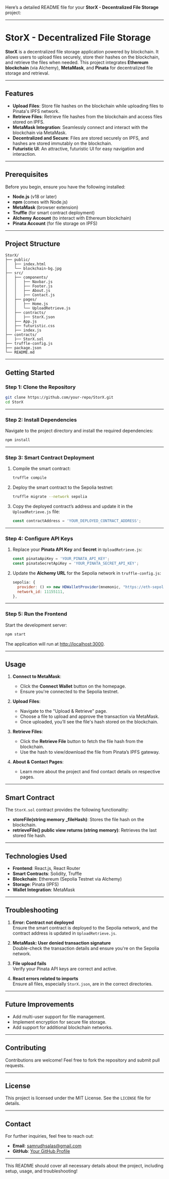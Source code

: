 Here’s a detailed README file for your **StorX - Decentralized File Storage** project:

---

# **StorX - Decentralized File Storage**

**StorX** is a decentralized file storage application powered by blockchain. It allows users to upload files securely, store their hashes on the blockchain, and retrieve the files when needed. This project integrates **Ethereum blockchain** (via Alchemy), **MetaMask**, and **Pinata** for decentralized file storage and retrieval.

---

## **Features**
- **Upload Files**: Store file hashes on the blockchain while uploading files to Pinata's IPFS network.
- **Retrieve Files**: Retrieve file hashes from the blockchain and access files stored on IPFS.
- **MetaMask Integration**: Seamlessly connect and interact with the blockchain via MetaMask.
- **Decentralized and Secure**: Files are stored securely on IPFS, and hashes are stored immutably on the blockchain.
- **Futuristic UI**: An attractive, futuristic UI for easy navigation and interaction.

---

## **Prerequisites**
Before you begin, ensure you have the following installed:
- **Node.js** (v18 or later)
- **npm** (comes with Node.js)
- **MetaMask** (browser extension)
- **Truffle** (for smart contract deployment)
- **Alchemy Account** (to interact with Ethereum blockchain)
- **Pinata Account** (for file storage on IPFS)

---

## **Project Structure**
```
StorX/
├── public/
│   ├── index.html
│   └── blockchain-bg.jpg
├── src/
│   ├── components/
│   │   ├── Navbar.js
│   │   ├── Footer.js
│   │   ├── About.js
│   │   ├── Contact.js
│   ├── pages/
│   │   ├── Home.js
│   │   └── UploadRetrieve.js
│   ├── contracts/
│   │   ├── StorX.json
│   ├── App.js
│   ├── futuristic.css
│   ├── index.js
├── contracts/
│   ├── StorX.sol
├── truffle-config.js
├── package.json
└── README.md
```

---

## **Getting Started**

### **Step 1: Clone the Repository**
```bash
git clone https://github.com/your-repo/StorX.git
cd StorX
```

---

### **Step 2: Install Dependencies**
Navigate to the project directory and install the required dependencies:
```bash
npm install
```

---

### **Step 3: Smart Contract Deployment**
1. Compile the smart contract:
   ```bash
   truffle compile
   ```

2. Deploy the smart contract to the Sepolia testnet:
   ```bash
   truffle migrate --network sepolia
   ```

3. Copy the deployed contract’s address and update it in the `UploadRetrieve.js` file:
   ```javascript
   const contractAddress = 'YOUR_DEPLOYED_CONTRACT_ADDRESS';
   ```

---

### **Step 4: Configure API Keys**
1. Replace your **Pinata API Key** and **Secret** in `UploadRetrieve.js`:
   ```javascript
   const pinataApiKey = 'YOUR_PINATA_API_KEY';
   const pinataSecretApiKey = 'YOUR_PINATA_SECRET_API_KEY';
   ```

2. Update the **Alchemy URL** for the Sepolia network in `truffle-config.js`:
   ```javascript
   sepolia: {
     provider: () => new HDWalletProvider(mnemonic, "https://eth-sepolia.g.alchemy.com/v2/YOUR_ALCHEMY_API_KEY"),
     network_id: 11155111,
   },
   ```

---

### **Step 5: Run the Frontend**
Start the development server:
```bash
npm start
```

The application will run at [http://localhost:3000](http://localhost:3000).

---

## **Usage**

1. **Connect to MetaMask**:
   - Click the **Connect Wallet** button on the homepage.
   - Ensure you're connected to the Sepolia testnet.

2. **Upload Files**:
   - Navigate to the "Upload & Retrieve" page.
   - Choose a file to upload and approve the transaction via MetaMask.
   - Once uploaded, you’ll see the file's hash stored on the blockchain.

3. **Retrieve Files**:
   - Click the **Retrieve File** button to fetch the file hash from the blockchain.
   - Use the hash to view/download the file from Pinata’s IPFS gateway.

4. **About & Contact Pages**:
   - Learn more about the project and find contact details on respective pages.

---

## **Smart Contract**

The `StorX.sol` contract provides the following functionality:
- **storeFile(string memory _fileHash)**: Stores the file hash on the blockchain.
- **retrieveFile() public view returns (string memory)**: Retrieves the last stored file hash.

---

## **Technologies Used**
- **Frontend**: React.js, React Router
- **Smart Contracts**: Solidity, Truffle
- **Blockchain**: Ethereum (Sepolia Testnet via Alchemy)
- **Storage**: Pinata (IPFS)
- **Wallet Integration**: MetaMask

---

## **Troubleshooting**

1. **Error: Contract not deployed**  
   Ensure the smart contract is deployed to the Sepolia network, and the contract address is updated in `UploadRetrieve.js`.

2. **MetaMask: User denied transaction signature**  
   Double-check the transaction details and ensure you're on the Sepolia network.

3. **File upload fails**  
   Verify your Pinata API keys are correct and active.

4. **React errors related to imports**  
   Ensure all files, especially `StorX.json`, are in the correct directories.

---

## **Future Improvements**
- Add multi-user support for file management.
- Implement encryption for secure file storage.
- Add support for additional blockchain networks.

---

## **Contributing**
Contributions are welcome! Feel free to fork the repository and submit pull requests.

---

## **License**
This project is licensed under the MIT License. See the `LICENSE` file for details.

---

## **Contact**
For further inquiries, feel free to reach out:
- **Email**: samrudhsalas@gmail.com
- **GitHub**: [Your GitHub Profile](https://github.com/samrudhsalas)

--- 

This README should cover all necessary details about the project, including setup, usage, and troubleshooting!
